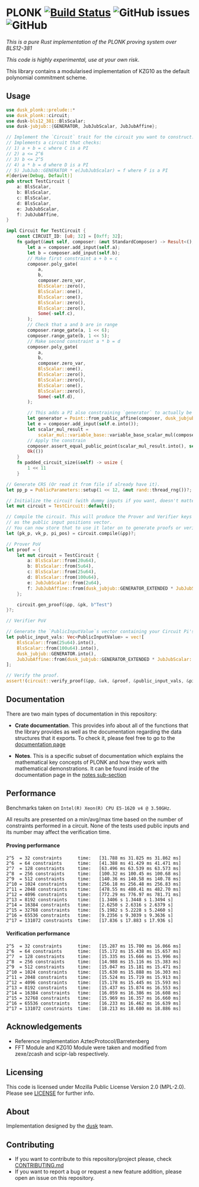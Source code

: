 # PLONK [![Build Status](https://travis-ci.com/dusk-network/plonk.svg?branch=master)](https://travis-ci.com/dusk-network/plonk) ![GitHub issues](https://img.shields.io/github/issues-raw/dusk-network/plonk?style=plastic) ![GitHub](https://img.shields.io/github/license/dusk-network/plonk?color=%230E55EF)

_This is a pure Rust implementation of the PLONK proving system over BLS12-381_

_This code is highly experimental, use at your own risk_.

This library contains a modularised implementation of KZG10 as the default polynomial commitment scheme.

## Usage

```rust
use dusk_plonk::prelude::*
use dusk_plonk::circuit;
use dusk-bls12_381::BlsScalar;
use dusk-jubjub::{GENERATOR, JubJubScalar, JubJubAffine};

// Implement the `Circuit` trait for the circuit you want to construct.
// Implements a circuit that checks:
// 1) a + b = c where C is a PI
// 2) a <= 2^6
// 3) b <= 2^5
// 4) a * b = d where D is a PI
// 5) JubJub::GENERATOR * e(JubJubScalar) = f where F is a PI
#[derive(Debug, Default)]
pub struct TestCircuit {
    a: BlsScalar,
    b: BlsScalar,
    c: BlsScalar,
    d: BlsScalar,
    e: JubJubScalar,
    f: JubJubAffine,
}

impl Circuit for TestCircuit {
    const CIRCUIT_ID: [u8; 32] = [0xff; 32];
    fn gadget(&mut self, composer: &mut StandardComposer) -> Result<(), Error> {
        let a = composer.add_input(self.a);
        let b = composer.add_input(self.b);
        // Make first constraint a + b = c
        composer.poly_gate(
            a,
            b,
            composer.zero_var,
            BlsScalar::zero(),
            BlsScalar::one(),
            BlsScalar::one(),
            BlsScalar::zero(),
            BlsScalar::zero(),
            Some(-self.c),
        );
        // Check that a and b are in range
        composer.range_gate(a, 1 << 6);
        composer.range_gate(b, 1 << 5);
        // Make second constraint a * b = d
        composer.poly_gate(
            a,
            b,
            composer.zero_var,
            BlsScalar::one(),
            BlsScalar::zero(),
            BlsScalar::zero(),
            BlsScalar::one(),
            BlsScalar::zero(),
            Some(-self.d),
        );

        // This adds a PI also constraining `generator` to actually be `dusk_jubjub::GENERATOR`
        let generator = Point::from_public_affine(composer, dusk_jubjub::GENERATOR);
        let e = composer.add_input(self.e.into());
        let scalar_mul_result =
            scalar_mul::variable_base::variable_base_scalar_mul(composer, e, generator);
        // Apply the constrain
        composer.assert_equal_public_point(scalar_mul_result.into(), self.f);
        Ok(())
    }
    fn padded_circuit_size(&self) -> usize {
        1 << 11
    }

// Generate CRS (Or read it from file if already have it).
let pp_p = PublicParameters::setup(1 << 12, &mut rand::thread_rng())?;

// Initialize the circuit (with dummy inputs if you want, doesn't matter).
let mut circuit = TestCircuit::default();

// Compile the circuit. This will produce the Prover and Verifier keys as well
// as the public input positions vector.
// You can now store that to use it later on to generate proofs or verify them.
let (pk_p, vk_p, pi_pos) = circuit.compile(&pp)?;

// Prover PoV
let proof = {
    let mut circuit = TestCircuit {
        a: BlsScalar::from(20u64),
        b: BlsScalar::from(5u64),
        c: BlsScalar::from(25u64),
        d: BlsScalar::from(100u64),
        e: JubJubScalar::from(2u64),
        f: JubJubAffine::from(dusk_jubjub::GENERATOR_EXTENDED * JubJubScalar::from(2u64)),
    };

    circuit.gen_proof(&pp, &pk, b"Test")
}?;

// Verifier PoV

// Generate the `PublicInputValue`s vector containing your Circuit Pi's **ordered**.
let public_input_vals: Vec<PublicInputValue> = vec![
    BlsScalar::from(25u64).into(),
    BlsScalar::from(100u64).into(),
    dusk_jubjub::GENERATOR.into(),
    JubJubAffine::from(dusk_jubjub::GENERATOR_EXTENDED * JubJubScalar::from(2u64)).into(),
];

// Verify the proof.
assert!(circuit::verify_proof(&pp, &vk, &proof, &public_input_vals, &pi_pos, b"Test").is_ok());
```

## Documentation

There are two main types of documentation in this repository:

- **Crate documentation**. This provides info about all of the functions that the library provides as well
  as the documentation regarding the data structures that it exports. To check it, please feel free to go to
  the [documentation page](https://dusk-network.github.io/plonk/dusk_plonk/index.html)

- **Notes**. This is a specific subset of documentation which explains the mathematical key concepts
  of PLONK and how they work with mathematical demonstrations. It can be found inside of the documentation
  page in the [notes sub-section](https://dusk-network.github.io/plonk/dusk_plonk/notes/index.html)

## Performance

Benchmarks taken on `Intel(R) Xeon(R) CPU E5-1620 v4 @ 3.50GHz`.

All results are presented on a min/avg/max time based on the number of constraints performed in a circuit. None of the tests used public inputs and its number may affect the verification time.

#### Proving performance
```
2^5  = 32 constraints      time:   [31.788 ms 31.825 ms 31.862 ms]
2^6  = 64 constraints      time:   [41.388 ms 41.429 ms 41.471 ms]
2^7  = 128 constraints     time:   [63.496 ms 63.539 ms 63.573 ms]
2^8  = 256 constraints     time:   [100.32 ms 100.45 ms 100.68 ms]
2^9  = 512 constraints     time:   [140.36 ms 140.58 ms 140.78 ms]
2^10 = 1024 constraints    time:   [256.18 ms 256.48 ms 256.83 ms]
2^11 = 2048 constraints    time:   [478.55 ms 480.41 ms 482.70 ms]
2^12 = 4096 constraints    time:   [772.29 ms 776.97 ms 781.71 ms]
2^13 = 8192 constraints    time:   [1.3406 s 1.3448 s 1.3494 s]
2^14 = 16384 constraints   time:   [2.6250 s 2.6316 s 2.6379 s]
2^15 = 32768 constraints   time:   [5.1982 s 5.2228 s 5.2460 s]
2^16 = 65536 constraints   time:   [9.2356 s 9.3039 s 9.3636 s]
2^17 = 131072 constraints  time:   [17.836 s 17.883 s 17.936 s]
```

#### Verification performance
```
2^5  = 32 constraints      time:   [15.287 ms 15.700 ms 16.066 ms]
2^6  = 64 constraints      time:   [15.172 ms 15.438 ms 15.657 ms]
2^7  = 128 constraints     time:   [15.335 ms 15.666 ms 15.996 ms]
2^8  = 256 constraints     time:   [14.988 ms 15.116 ms 15.383 ms]
2^9  = 512 constraints     time:   [15.047 ms 15.181 ms 15.471 ms]
2^10 = 1024 constraints    time:   [15.630 ms 15.888 ms 16.303 ms]
2^11 = 2048 constraints    time:   [15.524 ms 15.719 ms 15.913 ms]
2^12 = 4096 constraints    time:   [15.178 ms 15.445 ms 15.593 ms]
2^13 = 8192 constraints    time:   [15.437 ms 15.874 ms 16.553 ms]
2^14 = 16384 constraints   time:   [16.059 ms 16.386 ms 16.608 ms]
2^15 = 32768 constraints   time:   [15.969 ms 16.357 ms 16.660 ms]
2^16 = 65536 constraints   time:   [16.233 ms 16.462 ms 16.639 ms]
2^17 = 131072 constraints  time:   [18.213 ms 18.680 ms 18.886 ms]
```

## Acknowledgements

- Reference implementation AztecProtocol/Barretenberg
- FFT Module and KZG10 Module were taken and modified from zexe/zcash and scipr-lab respectively.

## Licensing

This code is licensed under Mozilla Public License Version 2.0 (MPL-2.0). Please see [LICENSE](https://github.com/dusk-network/plonk/blob/master/LICENSE) for further info.

## About

Implementation designed by the [dusk](https://dusk.network) team.

## Contributing

- If you want to contribute to this repository/project please, check [CONTRIBUTING.md](https://github.com/dusk-network/plonk/blob/master/CONTRIBUTING.md)
- If you want to report a bug or request a new feature addition, please open an issue on this repository.
